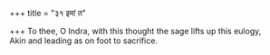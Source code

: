 +++
title = "३१ इमां त"

+++
To thee, O Indra, with this thought the sage lifts up this eulogy,  
     Akin and leading as on foot to sacrifice.